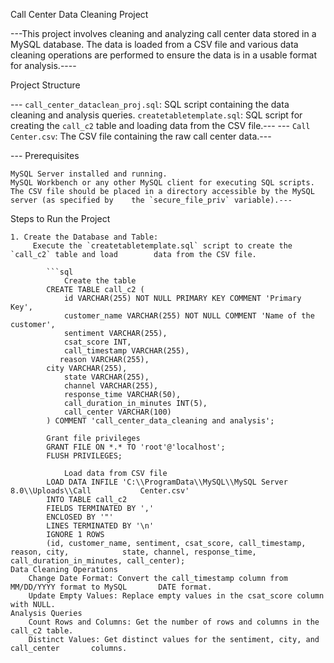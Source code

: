  Call Center Data Cleaning Project

---This project involves cleaning and analyzing call center data stored in a MySQL database. The data is loaded from a CSV file and various data cleaning operations are performed to ensure the data is in a usable format for analysis.----

 Project Structure

  --- `call_center_dataclean_proj.sql`: SQL script containing the data cleaning and analysis queries.
       `createtabletemplate.sql`: SQL script for creating the `call_c2` table and loading data from         the CSV file.---
  --- `Call Center.csv`: The CSV file containing the raw call center data.---

  --- Prerequisites

 	MySQL Server installed and running.
 	MySQL Workbench or any other MySQL client for executing SQL scripts.
 	The CSV file should be placed in a directory accessible by the MySQL server (as specified by 	the `secure_file_priv` variable).---

 Steps to Run the Project

	1. Create the Database and Table:
  		 Execute the `createtabletemplate.sql` script to create the `call_c2` table and load 		data from the CSV file.

   			```sql
    			Create the table
   			CREATE TABLE call_c2 (
       			id VARCHAR(255) NOT NULL PRIMARY KEY COMMENT 'Primary Key',
       			customer_name VARCHAR(255) NOT NULL COMMENT 'Name of the customer',
       			sentiment VARCHAR(255),
       			csat_score INT,
       			call_timestamp VARCHAR(255),
		       reason VARCHAR(255),
 			city VARCHAR(255),
       			state VARCHAR(255),
       			channel VARCHAR(255),
       			response_time VARCHAR(50),
       			call_duration_in_minutes INT(5),
       			call_center VARCHAR(100)
   			) COMMENT 'call_center_data_cleaning and analysis';

   			Grant file privileges
   			GRANT FILE ON *.* TO 'root'@'localhost';
   			FLUSH PRIVILEGES;

    			Load data from CSV file
   			LOAD DATA INFILE 'C:\\ProgramData\\MySQL\\MySQL Server 8.0\\Uploads\\Call 			Center.csv'
   			INTO TABLE call_c2
   			FIELDS TERMINATED BY ','
   			ENCLOSED BY '"'
   			LINES TERMINATED BY '\n'
   			IGNORE 1 ROWS
   			(id, customer_name, sentiment, csat_score, call_timestamp, reason, city, 			state, channel, response_time, call_duration_in_minutes, call_center);
	Data Cleaning Operations
		Change Date Format: Convert the call_timestamp column from MM/DD/YYYY format to MySQL 		DATE format.
		Update Empty Values: Replace empty values in the csat_score column with NULL.
	Analysis Queries
		Count Rows and Columns: Get the number of rows and columns in the call_c2 table.
		Distinct Values: Get distinct values for the sentiment, city, and call_center 		columns.
